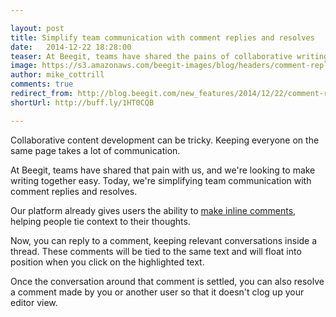 ```yaml
---

layout: post
title: Simplify team communication with comment replies and resolves 
date:   2014-12-22 18:28:00
teaser: At Beegit, teams have shared the pains of collaborative writing with us, and we're working to make their lives easier. 
image: https://s3.amazonaws.com/beegit-images/blog/headers/comment-replies.png
author: mike_cottrill
comments: true
redirect_from: http://blog.beegit.com/new_features/2014/12/22/comment-resolve-reply-release/
shortUrl: http://buff.ly/1HT0CQB

---
```


Collaborative content development can be tricky. Keeping everyone on the same page takes a lot of communication. 

At Beegit, teams have shared that pain with us, and we're looking to make writing together easy. Today, we're simplifying team communication with comment replies and resolves. 

Our platform already gives users the ability to [make inline comments](/new_features/2014/10/07/inline-comments-release/), helping people tie context to their thoughts. 

Now, you can reply to a comment, keeping relevant conversations inside a thread. These comments will be tied to the same text and will float into position when you click on the highlighted text. 


Once the conversation around that comment is settled, you can also resolve a comment made by you or another user so that it doesn't clog up your editor view.